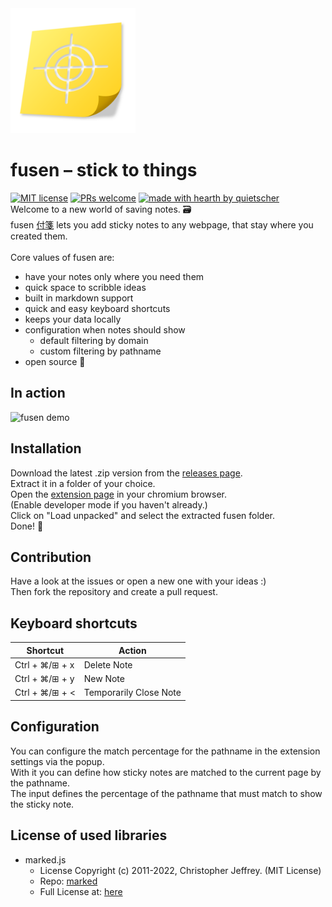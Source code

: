 <img src="./assets/fusenfull.png" alt="fusen logo" width="200"/>

# fusen – stick to things
[![MIT license](https://img.shields.io/badge/License-MIT-green.svg)](./LICENSE.md)
[![PRs welcome](https://img.shields.io/badge/PRs-welcome-ff69b4.svg?style=flat-square)](https://github.com/quietscher/fusen/issues?q=is%3Aissue+is%3Aopen)
[![made with hearth by quietscher](https://img.shields.io/badge/made%20with%20%E2%99%A5%20by-quietscher-ff1414.svg?style=flat-square)](https://github.com//quietscher)
<br>
Welcome to a new world of saving notes. 🗃️<br>
fusen [付箋](https://www.japandict.com/%E4%BB%98%E7%AE%8B) lets you add sticky notes to any webpage, that stay where you created them.
<br>
<br>
Core values of fusen are:

- have your notes only where you need them
- quick space to scribble ideas
- built in markdown support
- quick and easy keyboard shortcuts
- keeps your data locally 
- configuration when notes should show
    - default filtering by domain
    - custom filtering by pathname
- open source 🥳

## In action

<img src="./assets/fusen.gif" alt="fusen demo" width="600"/>

## Installation

Download the latest .zip version from the [releases page](https://github.com/Quietscher/fusen/releases).<br>
Extract it in a folder of your choice. <br>
Open the [extension page](chrome://extensions/) in your chromium browser.<br>
(Enable developer mode if you haven't already.)<br>
Click on "Load unpacked" and select the extracted fusen folder.<br>
Done! 🎉

## Contribution

Have a look at the issues or open a new one with your ideas :)<br>
Then fork the repository and create a pull request.<br>

## Keyboard shortcuts

| Shortcut | Action |
| --- | --- |
| Ctrl + ⌘/⊞ + x | Delete Note |
| Ctrl + ⌘/⊞ + y | New Note |
| Ctrl + ⌘/⊞ + < | Temporarily Close Note |

## Configuration

You can configure the match percentage for the pathname in the extension settings via the popup.<br>
With it you can define how sticky notes are matched to the current page by the pathname.<br>
The input defines the percentage of the pathname that must match to show the sticky note.<br>

## License of used libraries

- marked.js
  - License
    Copyright (c) 2011-2022, Christopher Jeffrey. (MIT License)
  - Repo: [marked](https://github.com/markedjs/marked)
  - Full License at: [here](/libs/marked.LICENSE)
